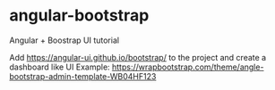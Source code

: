 # angular-bootstrap
Angular + Boostrap UI tutorial


Add https://angular-ui.github.io/bootstrap/ to the project and create a dashboard like UI
Example: https://wrapbootstrap.com/theme/angle-bootstrap-admin-template-WB04HF123